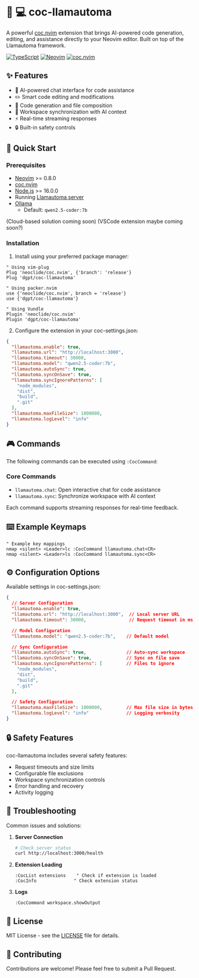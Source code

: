 # 🦙 💻 coc-llamautoma

A powerful [coc.nvim](https://github.com/neoclide/coc.nvim) extension that brings AI-powered code generation, editing, and assistance directly to your Neovim editor. Built on top of the Llamautoma framework.

[![TypeScript](https://img.shields.io/badge/TypeScript-007ACC?style=flat-square&logo=typescript&logoColor=white)](https://www.typescriptlang.org/)
[![Neovim](https://img.shields.io/badge/Neovim-57A143?style=flat-square&logo=neovim&logoColor=white)](https://neovim.io/)
[![coc.nvim](https://img.shields.io/badge/coc.nvim-2a2a2a?style=flat-square)](https://github.com/neoclide/coc.nvim)

## ✨ Features

- 🤖 AI-powered chat interface for code assistance
- ✏️ Smart code editing and modifications
- 🔨 Code generation and file composition
- 🔄 Workspace synchronization with AI context
- ⚡ Real-time streaming responses
- 🔒 Built-in safety controls

## 🚀 Quick Start

### Prerequisites

- [Neovim](https://neovim.io/) >= 0.8.0
- [coc.nvim](https://github.com/neoclide/coc.nvim)
- [Node.js](https://nodejs.org/) >= 16.0.0
- Running [Llamautoma server](https://github.com/llamautoma/llamautoma)
- [Ollama](https://ollama.com/)
   - Default: `qwen2.5-coder:7b`

(Cloud-based solution coming soon)
(VSCode extension maybe coming soon?)

### Installation

1. Install using your preferred package manager:

```vim
" Using vim-plug
Plug 'neoclide/coc.nvim', {'branch': 'release'}
Plug 'dgpt/coc-llamautoma'

" Using packer.nvim
use {'neoclide/coc.nvim', branch = 'release'}
use {'dgpt/coc-llamautoma'}
```

```vim
" Using Vundle
Plugin 'neoclide/coc.nvim'
Plugin 'dgpt/coc-llamautoma'
```

2. Configure the extension in your coc-settings.json:

```json
{
  "llamautoma.enable": true,
  "llamautoma.url": "http://localhost:3000",
  "llamautoma.timeout": 30000,
  "llamautoma.model": "qwen2.5-coder:7b",
  "llamautoma.autoSync": true,
  "llamautoma.syncOnSave": true,
  "llamautoma.syncIgnorePatterns": [
    "node_modules",
    "dist",
    "build",
    ".git"
  ],
  "llamautoma.maxFileSize": 1000000,
  "llamautoma.logLevel": "info"
}
```

## 🎮 Commands

The following commands can be executed using `:CocCommand`:

### Core Commands
- `llamautoma.chat`: Open interactive chat for code assistance
- `llamautoma.sync`: Synchronize workspace with AI context

Each command supports streaming responses for real-time feedback.

## ⌨️ Example Keymaps

```vim
" Example key mappings
nmap <silent> <Leader>lc :CocCommand llamautoma.chat<CR>
nmap <silent> <Leader>ls :CocCommand llamautoma.sync<CR>
```

## ⚙️ Configuration Options

Available settings in coc-settings.json:

```json
{
  // Server Configuration
  "llamautoma.enable": true,
  "llamautoma.url": "http://localhost:3000",  // Local server URL
  "llamautoma.timeout": 30000,                // Request timeout in ms

  // Model Configuration
  "llamautoma.model": "qwen2.5-coder:7b",    // Default model

  // Sync Configuration
  "llamautoma.autoSync": true,               // Auto-sync workspace
  "llamautoma.syncOnSave": true,             // Sync on file save
  "llamautoma.syncIgnorePatterns": [         // Files to ignore
    "node_modules",
    "dist",
    "build",
    ".git"
  ],

  // Safety Configuration
  "llamautoma.maxFileSize": 1000000,         // Max file size in bytes
  "llamautoma.logLevel": "info"              // Logging verbosity
}
```

## 🔒 Safety Features

coc-llamautoma includes several safety features:

- Request timeouts and size limits
- Configurable file exclusions
- Workspace synchronization controls
- Error handling and recovery
- Activity logging

## 🐛 Troubleshooting

Common issues and solutions:

1. **Server Connection**
   ```bash
   # Check server status
   curl http://localhost:3000/health
   ```

2. **Extension Loading**
   ```vim
   :CocList extensions    " Check if extension is loaded
   :CocInfo              " Check extension status
   ```

3. **Logs**
   ```vim
   :CocCommand workspace.showOutput
   ```

## 📝 License

MIT License - see the [LICENSE](LICENSE) file for details.

## 🤝 Contributing

Contributions are welcome! Please feel free to submit a Pull Request.
